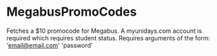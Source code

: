 # MegabusPromoCodes
Fetches a $10 promocode for Megabus.
A myunidays.com account is required which requires student status.
Requires arguments of the form: 'email@email.com' 'password'
